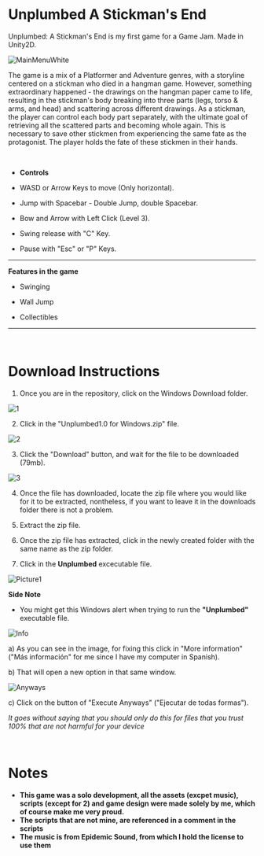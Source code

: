 # Unplumbed A Stickman's End
 Unplumbed: A Stickman's End is my first game for a Game Jam. Made in Unity2D. 
 
 ![MainMenuWhite](https://user-images.githubusercontent.com/91339821/219978364-bf2b5b05-1ea9-4c4b-831d-a57d7efd8d56.png)

 
The game is a mix of a Platformer and Adventure genres, with a storyline centered on a stickman who died in a hangman game. However, something extraordinary happened - the drawings on the hangman paper came to life, resulting in the stickman's body breaking into three parts (legs, torso & arms, and head) and scattering across different drawings. As a stickman, the player can control each body part separately, with the ultimate goal of retrieving all the scattered parts and becoming whole again. This is necessary to save other stickmen from experiencing the same fate as the protagonist. The player holds the fate of these stickmen in their hands.

‏‏‎ ‎

- **Controls**

- WASD or Arrow Keys to move (Only horizontal).
- Jump with Spacebar - Double Jump, double Spacebar.
- Bow and Arrow with Left Click (Level 3).
- Swing release with "C" Key.
- Pause with "Esc" or "P" Keys.

-------------------------------------------------------------------------------------------------------

**Features in the game**

- Swinging

- Wall Jump

- Collectibles

-------------------------------------------------------------------------------------------------------

‏‏‎ ‎


# Download Instructions

1. Once you are in the repository, click on the Windows Download folder.

![1](https://user-images.githubusercontent.com/91339821/219979035-8122acfe-599f-4d61-aab4-8976e07a0efd.png)


2. Click in the "Unplumbed1.0 for Windows.zip" file.

![2](https://user-images.githubusercontent.com/91339821/219979029-0b1b67cf-eaeb-4b6f-856f-70a87b514d76.png)


3. Click the "Download" button, and wait for the file to be downloaded (79mb).

![3](https://user-images.githubusercontent.com/91339821/219979021-a1605361-47de-4dbb-89cb-fef81d17af66.png)


4. Once the file has downloaded, locate the zip file where you would like for it to be extracted, nontheless, if you want to leave it in the downloads folder there is not a problem.

5. Extract the zip file.

6. Once the zip file has extracted, click in the newly created folder with the same name as the zip folder.

7. Click in the **Unplumbed** excecutable file.

![Picture1](https://user-images.githubusercontent.com/91339821/219979011-78c3069b-c890-4dbb-bcb2-fac1979f4afd.png)

**Side Note**

- You might get this Windows alert when trying to run the **"Unplumbed"** executable file.

![Info](https://user-images.githubusercontent.com/91339821/219980300-555d7b35-9efb-4233-b244-67e9d9fe0fb2.png)

a) As you can see in the image, for fixing this click in "More information" ("Más información" for me since I have my computer in Spanish).

b) That will open a new option in that same window.

![Anyways](https://user-images.githubusercontent.com/91339821/219980383-61fff4b3-495b-44ba-92f4-4812b256e136.png)

c) Click on the button of "Execute Anyways" ("Ejecutar de todas formas").

_It goes without saying that you should only do this for files that you trust 100% that are not harmful for your device_


‏‏‎ ‎


# Notes

- **This game was a solo development, all the assets (excpet music), scripts (except for 2) and game design were made solely by me, which of course make me very proud.**
- **The scripts that are not mine, are referenced in a comment in the scripts**
- **The music is from Epidemic Sound, from which I hold the license to use them**




